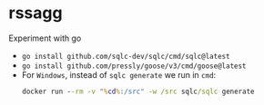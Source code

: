 # rssagg
Experiment with go


- `go install github.com/sqlc-dev/sqlc/cmd/sqlc@latest`
- `go install github.com/pressly/goose/v3/cmd/goose@latest`
- For `Windows`, instead of `sqlc generate` we run in `cmd`:
  ```cmd
  docker run --rm -v "%cd%:/src" -w /src sqlc/sqlc generate
  ```